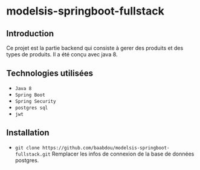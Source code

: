 # modelsis-springboot-fullstack

## Introduction
Ce projet est la partie backend qui consiste à gerer des produits et des types de produits.
Il a été conçu avec java 8.


## Technologies utilisées
- `Java 8`
- `Spring Boot`
- `Spring Security`
- `postgres sql`
- `jwt`

## Installation
- `git clone https://github.com/baabdou/modelsis-springboot-fullstack.git`
Remplacer les infos de connexion de la base de données postgres.

